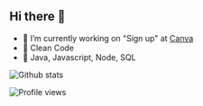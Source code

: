 ## Hi there 👋

- 🔭 I’m currently working on "Sign up" at [Canva](https://canva.com)
- :broom: Clean Code
- :memo: Java, Javascript, Node, SQL

![Github stats](https://github-readme-stats.vercel.app/api?username=create1st&show_icons=true)

![Profile views](https://gpvc.arturio.dev/create1st)  

<!--
**create1st/create1st** is a ✨ _special_ ✨ repository because its `README.md` (this file) appears on your GitHub profile.

Here are some ideas to get you started:

- 🔭 I’m currently working on ...
- 🌱 I’m currently learning ...
- 👯 I’m looking to collaborate on ...
- 🤔 I’m looking for help with ...
- 💬 Ask me about ...
- 📫 How to reach me: ...
- 😄 Pronouns: ...
- ⚡ Fun fact: ...
-->
